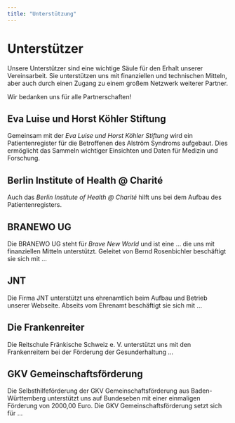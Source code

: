 ```yaml
---
title: "Unterstützung"
---
```


# Unterstützer

Unsere Unterstützer sind eine wichtige Säule für den Erhalt unserer Vereinsarbeit. Sie unterstützen uns mit finanziellen und technischen Mitteln, aber auch durch einen Zugang zu einem großem Netzwerk weiterer Partner.

Wir bedanken uns für alle Partnerschaften!

## Eva Luise und Horst Köhler Stiftung

Gemeinsam mit der *Eva Luise und Horst Köhler Stiftung* wird ein Patientenregister für die Betroffenen des Alström Syndroms aufgebaut. Dies ermöglicht das Sammeln wichtiger Einsichten und Daten für Medizin und Forschung.

## Berlin Institute of Health @ Charité

Auch das *Berlin Institute of Health @ Charité* hilft uns bei dem Aufbau des Patientenregisters.

## BRANEWO UG

Die BRANEWO UG steht für *Brave New World* und ist eine ... die uns mit finanziellen Mitteln unterstützt. Geleitet von Bernd Rosenbichler beschäftigt sie sich mit ...

## JNT

Die Firma JNT unterstützt uns ehrenamtlich beim Aufbau und Betrieb unserer Webseite. Abseits vom Ehrenamt beschäftigt sie sich mit ...

## Die Frankenreiter

Die Reitschule Fränkische Schweiz e. V. unterstützt uns mit den Frankenreitern bei der Förderung der Gesunderhaltung ...

## GKV Gemeinschaftsförderung

Die Selbsthilfeförderung der GKV Gemeinschaftsförderung aus Baden-Württemberg unterstützt uns auf Bundeseben mit einer einmaligen Förderung von 2000,00 Euro. Die GKV Gemeinschaftsförderung setzt sich für ...